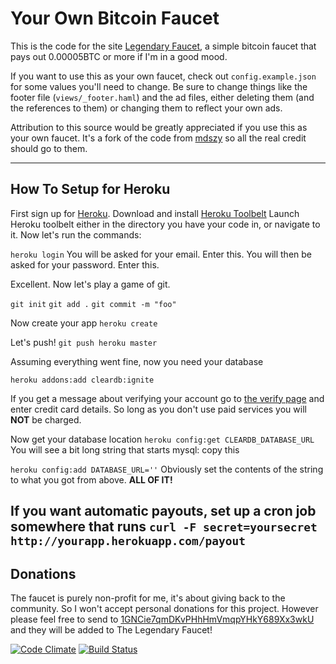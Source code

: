 Your Own Bitcoin Faucet
=======================

This is the code for the site [Legendary Faucet](http://legendaryfaucet.herokuapp.com), a
simple bitcoin faucet that pays out 0.00005BTC or more if I'm in a good mood.

If you want to use this as your own faucet, check out `config.example.json` for
some values you'll need to change. Be sure to change things like the footer file
(`views/_footer.haml`) and the ad files, either deleting them (and the
references to them) or changing them to reflect your own ads.

Attribution to this source would be greatly appreciated if you use this as your own faucet. It's a fork of the code from [mdszy](https://github.com/mdszy/freecoins) so all the real credit should go to them.

-----------------------------------------------------------------------------

How To Setup for Heroku
-----------------------

First sign up for [Heroku](http://www.heroku.com).
Download and install [Heroku Toolbelt](https://toolbelt.heroku.com/)
Launch Heroku toolbelt either in the directory you have your code in, or navigate to it.
Now let's run the commands:

`heroku login`
You will be asked for your email. Enter this.
You will then be asked for your password. Enter this.

Excellent. Now let's play a game of git.

`git init`
`git add .`
`git commit -m "foo"`

Now create your app
`heroku create`

Let's push!
`git push heroku master`

Assuming everything went fine, now you need your database

`heroku addons:add cleardb:ignite`

If you get a message about verifying your account go to [the verify page](http://www.heroku.com/verify) and enter credit card details. So long as you don't use paid services you will **NOT** be charged.

Now get your database location
`heroku config:get CLEARDB_DATABASE_URL`
You will see a bit long string that starts mysql: copy this

`heroku config:add DATABASE_URL=''`
Obviously set the contents of the string to what you got from above. **ALL OF IT!**

If you want automatic payouts, set up a cron job somewhere that runs
`curl -F secret=yoursecret http://yourapp.herokuapp.com/payout`
----------------------------------------
Donations
---------

The faucet is purely non-profit for me, it's about giving back to the community. So I won't accept personal donations for this project. However please feel free to send to [1GNCie7qmDKvPHhHmVmqpYHkY689Xx3wkU](bitcoin:1GNCie7qmDKvPHhHmVmqpYHkY689Xx3wkU) and they will be added to The Legendary Faucet!


[![Code Climate](https://codeclimate.com/github/PartTimeLegend/freecoins.png)](https://codeclimate.com/github/PartTimeLegend/freecoins) [![Build Status](https://travis-ci.org/PartTimeLegend/freecoins.png?branch=master)](https://travis-ci.org/PartTimeLegend/freecoins)